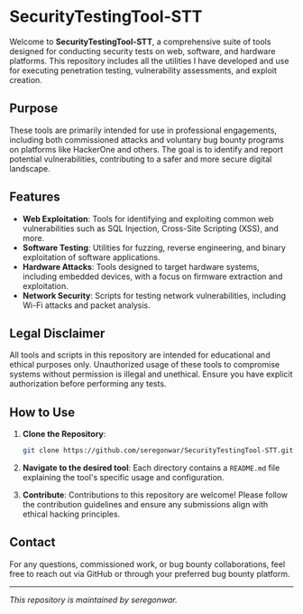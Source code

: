 # SecurityTestingTool-STT

Welcome to **SecurityTestingTool-STT**, a comprehensive suite of tools designed for conducting security tests on web, software, and hardware platforms. This repository includes all the utilities I have developed and use for executing penetration testing, vulnerability assessments, and exploit creation.

## Purpose

These tools are primarily intended for use in professional engagements, including both commissioned attacks and voluntary bug bounty programs on platforms like HackerOne and others. The goal is to identify and report potential vulnerabilities, contributing to a safer and more secure digital landscape.

## Features

- **Web Exploitation**: Tools for identifying and exploiting common web vulnerabilities such as SQL Injection, Cross-Site Scripting (XSS), and more.
- **Software Testing**: Utilities for fuzzing, reverse engineering, and binary exploitation of software applications.
- **Hardware Attacks**: Tools designed to target hardware systems, including embedded devices, with a focus on firmware extraction and exploitation.
- **Network Security**: Scripts for testing network vulnerabilities, including Wi-Fi attacks and packet analysis.

## Legal Disclaimer

All tools and scripts in this repository are intended for educational and ethical purposes only. Unauthorized usage of these tools to compromise systems without permission is illegal and unethical. Ensure you have explicit authorization before performing any tests.

## How to Use

1. **Clone the Repository**:
   ```bash
   git clone https://github.com/seregonwar/SecurityTestingTool-STT.git
   ```

2. **Navigate to the desired tool**:
   Each directory contains a `README.md` file explaining the tool's specific usage and configuration.

3. **Contribute**:
   Contributions to this repository are welcome! Please follow the contribution guidelines and ensure any submissions align with ethical hacking principles.

## Contact

For any questions, commissioned work, or bug bounty collaborations, feel free to reach out via GitHub or through your preferred bug bounty platform.

---
*This repository is maintained by seregonwar.*
